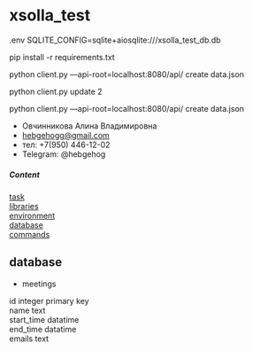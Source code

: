 # xsolla_test

.env 
SQLITE_CONFIG=sqlite+aiosqlite:///xsolla_test_db.db

pip install -r requirements.txt


python client.py —api-root=localhost:8080/api/ create data.json

python client.py update 2




python client.py —api-root=localhost:8080/api/ create data.json

- Овчинникова Алина Владимировна
- hebgehogg@gmail.com
- тел: +7(950) 446-12-02
- Telegram: @hebgehog

##### Content 
[task](#task)  
[libraries](#libraries)  
[environment](#environment)  
[database](#database)  
[commands](#commands) 


<a name="database"><h2>database</h2></a>
* meetings

id integer primary key          
name text          
start_time datatime           
end_time datatime             
emails text
